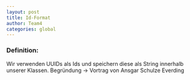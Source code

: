 ```yaml
---
layout: post
title: Id-Format
author: Team4
categories: global
---
```


### Definition:
Wir verwenden UUIDs als Ids und speichern diese als String innerhalb unserer Klassen.
Begründung -> Vortrag von Ansgar Schulze Everding